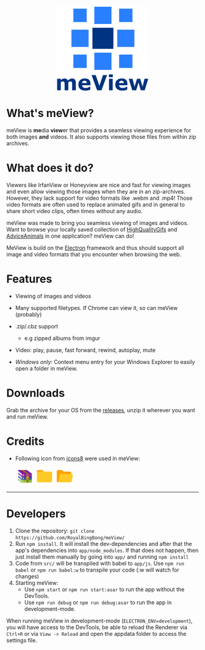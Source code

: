 <p align="center">
  <img src="app/assets/logo.png" tag="meView Logo">
</p>

# What's meView?
meView is **me**dia **view**er that provides a seamless viewing experience for both images **and** videos. It also supports viewing those files from within zip archives.

# What does it do?
Viewers like IrfanView or Honeyview are nice and fast for viewing images and even allow viewing those images when they are in an zip-archives. However, they lack support for video formats like .webm and .mp4! Those video formats are often used to replace animated gifs and in general to share short video clips, often times without any audio.

meView was made to bring you seamless viewing of images and videos. Want to browse your locally saved collection of [HighQualityGifs](https://reddit.com/r/HighQualityGifs) and [AdviceAnimals](https://www.reddit.com/r/AdviceAnimals/) in one application? meView can do!

MeView is build on the [Electron](http://electron.atom.io/) framework and thus should support all image and video formats that you encounter when browsing the web.

# Features
* Viewing of images and videos
* Many supported filetypes. If Chrome can view it, so can meView (probably)
* .zip/.cbz support
  * e.g zipped albums from imgur
* Video: play, pause, fast forward, rewind, autoplay, mute


* *Windows only*: Context menu entry for your Windows Explorer to easily open a folder in meView.


# Downloads
Grab the archive for your OS from the [releases](https://github.com/RoyalBingBong/meView/releases), unzip it wherever you want and run meView.

# Credits
* Following icon from [icons8](https://icons8.com) were used in meView:

   [![Winrar](app/assets/WinRAR-48.png)](https://icons8.com/web-app/13447/winrar)
   [![Winrar](app/assets/Folder-48.png)](https://icons8.com/web-app/12160/folder)
   [![Winrar](app/assets/Open%20Folder-48.png)](https://icons8.com/web-app/12775/open-folder)

___

# Developers

1. Clone the repository: `git clone https://github.com/RoyalBingBong/meView/`
2. Run `npm install`. It will install the dev-dependencies and after that the app's dependencies into `app/node_modules`. If that does not happen, then just install them manually by going into `app/` and running `npm install`
3. Code from `src/` will be transpiled with babel to `app/js`. Use `npm run babel` or `npm run babel:w` to transpile your code (:w will watch for changes)
4. Starting meView:
    * Use `npm start` or `npm run start:asar` to run the app without the DevTools.
    * Use `npm run debug` or `npm run debug:asar` to run the app in development-mode.

When running meView in development-mode (`ELECTRON_ENV=development`), you will have access to the DevTools, be able to reload the Renderer via `Ctrl+R` or via `View -> Reload` and open the appdata folder to access the settings file.